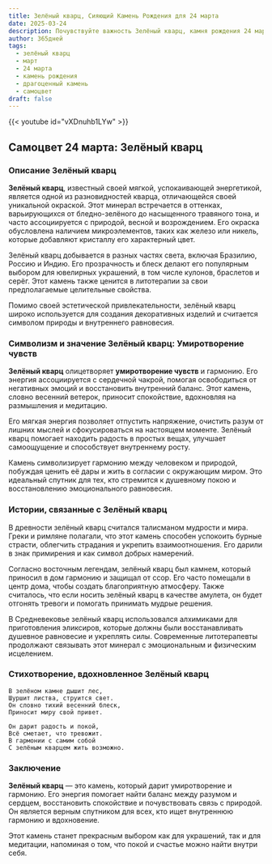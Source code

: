 ```yaml
---
title: Зелёный кварц, Сияющий Камень Рождения для 24 марта
date: 2025-03-24
description: Почувствуйте важность Зелёный кварц, камня рождения 24 марта, который символизирует Умиротворение чувств. Пусть его красота и значение осветят ваш день.
author: 365дней
tags:
  - зелёный кварц
  - март
  - 24 марта
  - камень рождения
  - драгоценный камень
  - самоцвет
draft: false
---
```


{{< youtube id="vXDnuhb1LYw" >}}

## Самоцвет 24 марта: Зелёный кварц

### Описание Зелёный кварц

**Зелёный кварц**, известный своей мягкой, успокаивающей энергетикой, является одной из разновидностей кварца, отличающейся своей уникальной окраской. Этот минерал встречается в оттенках, варьирующихся от бледно-зелёного до насыщенного травяного тона, и часто ассоциируется с природой, весной и возрождением. Его окраска обусловлена наличием микроэлементов, таких как железо или никель, которые добавляют кристаллу его характерный цвет.

Зелёный кварц добывается в разных частях света, включая Бразилию, Россию и Индию. Его прозрачность и блеск делают его популярным выбором для ювелирных украшений, в том числе кулонов, браслетов и серёг. Этот камень также ценится в литотерапии за свои предполагаемые целительные свойства.

Помимо своей эстетической привлекательности, зелёный кварц широко используется для создания декоративных изделий и считается символом природы и внутреннего равновесия.

### Символизм и значение Зелёный кварц: Умиротворение чувств

**Зелёный кварц** олицетворяет **умиротворение чувств** и гармонию. Его энергия ассоциируется с сердечной чакрой, помогая освободиться от негативных эмоций и восстановить внутренний баланс. Этот камень, словно весенний ветерок, приносит спокойствие, вдохновляя на размышления и медитацию.

Его мягкая энергия позволяет отпустить напряжение, очистить разум от лишних мыслей и сфокусироваться на настоящем моменте. Зелёный кварц помогает находить радость в простых вещах, улучшает самоощущение и способствует внутреннему росту.

Камень символизирует гармонию между человеком и природой, побуждая ценить её дары и жить в согласии с окружающим миром. Это идеальный спутник для тех, кто стремится к душевному покою и восстановлению эмоционального равновесия.

### Истории, связанные с Зелёный кварц

В древности зелёный кварц считался талисманом мудрости и мира. Греки и римляне полагали, что этот камень способен успокоить бурные страсти, облегчить страдания и укрепить взаимоотношения. Его дарили в знак примирения и как символ добрых намерений.

Согласно восточным легендам, зелёный кварц был камнем, который приносил в дом гармонию и защищал от ссор. Его часто помещали в центр дома, чтобы создать благоприятную атмосферу. Также считалось, что если носить зелёный кварц в качестве амулета, он будет отгонять тревоги и помогать принимать мудрые решения.

В Средневековье зелёный кварц использовался алхимиками для приготовления эликсиров, которые должны были восстанавливать душевное равновесие и укреплять силы. Современные литотерапевты продолжают связывать этот минерал с эмоциональным и физическим исцелением.

### Стихотворение, вдохновленное Зелёный кварц

	В зелёном камне дышит лес,  
	Шуршит листва, струится свет.  
	Он словно тихий весенний блеск,  
	Приносит миру свой привет.
	
	Он дарит радость и покой,  
	Всё сметает, что тревожит.  
	В гармонии с самим собой  
	С зелёным кварцем жить возможно.

### Заключение

**Зелёный кварц** — это камень, который дарит умиротворение и гармонию. Его энергия помогает найти баланс между разумом и сердцем, восстановить спокойствие и почувствовать связь с природой. Он является верным спутником для всех, кто ищет внутреннюю гармонию и вдохновение.

Этот камень станет прекрасным выбором как для украшений, так и для медитации, напоминая о том, что покой и счастье можно найти внутри себя.